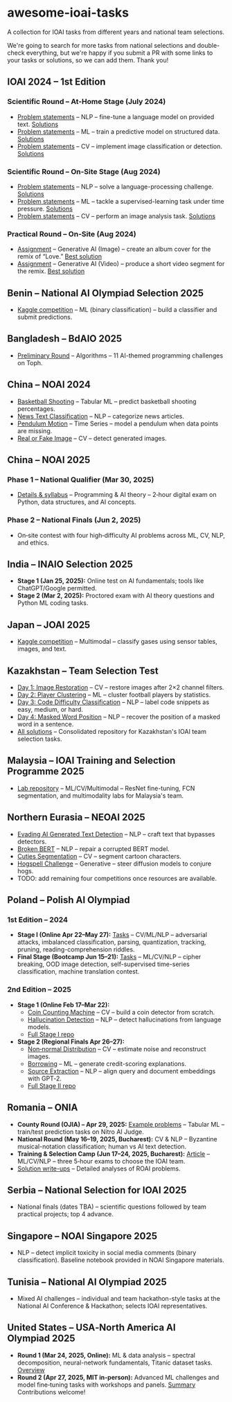 # awesome-ioai-tasks
A collection for IOAI tasks from different years and national team selections.

We're going to search for more tasks from national selections and double-check everything, but we're happy if you submit a PR with some links to your tasks or solutions, so we can add them. Thank you!

## IOAI 2024 – 1st Edition
### Scientific Round – At-Home Stage (July 2024)
- [Problem statements](https://ioai-official.org/wp-content/uploads/2025/06/At-home-problems.zip) – NLP – fine-tune a language model on provided text. [Solutions](https://ioai-official.org/wp-content/uploads/2025/06/At-home-solutions.zip)
- [Problem statements](https://ioai-official.org/wp-content/uploads/2025/06/At-home-problems.zip) – ML – train a predictive model on structured data. [Solutions](https://ioai-official.org/wp-content/uploads/2025/06/At-home-solutions.zip)
- [Problem statements](https://ioai-official.org/wp-content/uploads/2025/06/At-home-problems.zip) – CV – implement image classification or detection. [Solutions](https://ioai-official.org/wp-content/uploads/2025/06/At-home-solutions.zip)

### Scientific Round – On-Site Stage (Aug 2024)
- [Problem statements](https://ioai-official.org/wp-content/uploads/2025/06/On-site-problems.zip) – NLP – solve a language-processing challenge. [Solutions](https://ioai-official.org/wp-content/uploads/2025/06/On-site-solutions.zip)
- [Problem statements](https://ioai-official.org/wp-content/uploads/2025/06/On-site-problems.zip) – ML – tackle a supervised-learning task under time pressure. [Solutions](https://ioai-official.org/wp-content/uploads/2025/06/On-site-solutions.zip)
- [Problem statements](https://ioai-official.org/wp-content/uploads/2025/06/On-site-problems.zip) – CV – perform an image analysis task. [Solutions](https://ioai-official.org/wp-content/uploads/2025/06/On-site-solutions.zip)

### Practical Round – On-Site (Aug 2024)
- [Assignment](https://ioai-official.org/wp-content/uploads/2025/06/Practical-round-assignment.zip) – Generative AI (Image) – create an album cover for the remix of “Love.” [Best solution](https://ioai-official.org/wp-content/uploads/2025/06/Practical-best-solution.zip)
- [Assignment](https://ioai-official.org/wp-content/uploads/2025/06/Practical-round-assignment.zip) – Generative AI (Video) – produce a short video segment for the remix. [Best solution](https://ioai-official.org/wp-content/uploads/2025/06/Practical-best-solution.zip)

## Benin – National AI Olympiad Selection 2025
- [Kaggle competition](https://www.kaggle.com/competitions/benin-national-ai-olympiad-selection) – ML (binary classification) – build a classifier and submit predictions.

## Bangladesh – BdAIO 2025
- [Preliminary Round](https://github.com/mdajijulhakimquanta/BdAIO/blob/main/bdaio-2025-preliminary.pdf) – Algorithms – 11 AI-themed programming challenges on Toph.

## China – NOAI 2024
- [Basketball Shooting](https://github.com/jaredliw/ioai-tsp-2025/tree/main/noai-china-2024/basketball-shooting) – Tabular ML – predict basketball shooting percentages.
- [News Text Classification](https://github.com/jaredliw/ioai-tsp-2025/tree/main/noai-china-2024/news-text-classification) – NLP – categorize news articles.
- [Pendulum Motion](https://github.com/jaredliw/ioai-tsp-2025/tree/main/noai-china-2024/pendulum-motion) – Time Series – model a pendulum when data points are missing.
- [Real or Fake Image](https://github.com/jaredliw/ioai-tsp-2025/tree/main/noai-china-2024/real-or-fake-image) – CV – detect generated images.

## China – NOAI 2025
### Phase 1 – National Qualifier (Mar 30, 2025)
- [Details & syllabus](https://ioai-official.org/china-2025/syllabus-2025/) – Programming & AI theory – 2‑hour digital exam on Python, data structures, and AI concepts.

### Phase 2 – National Finals (Jun 2, 2025)
- On‑site contest with four high‑difficulty AI problems across ML, CV, NLP, and ethics.

## India – INAIO Selection 2025
- **Stage 1 (Jan 25, 2025):** Online test on AI fundamentals; tools like ChatGPT/Google permitted.
- **Stage 2 (Mar 2, 2025):** Proctored exam with AI theory questions and Python ML coding tasks.

## Japan – JOAI 2025
- [Kaggle competition](https://www.kaggle.com/competitions/joai-2025-competition/overview) – Multimodal – classify gases using sensor tables, images, and text.

## Kazakhstan – Team Selection Test
- [Day 1: Image Restoration](https://github.com/batyrq/IOAI-TST-solution-day1) – CV – restore images after 2×2 channel filters.
- [Day 2: Player Clustering](https://github.com/batyrq/IOAI-TST-solution-day2) – ML – cluster football players by statistics.
- [Day 3: Code Difficulty Classification](https://github.com/batyrq/IOAI-TST-solution-day3) – NLP – label code snippets as easy, medium, or hard.
- [Day 4: Masked Word Position](https://github.com/batyrq/IOAI-TST-solution-day4) – NLP – recover the position of a masked word in a sentence.
- [All solutions](https://github.com/batyrq) – Consolidated repository for Kazakhstan's IOAI team selection tasks.

## Malaysia – IOAI Training and Selection Programme 2025
- [Lab repository](https://github.com/jaredliw/ioai-tsp-2025) – ML/CV/Multimodal – ResNet fine-tuning, FCN segmentation, and multimodality labs for Malaysia's team.

## Northern Eurasia – NEOAI 2025
- [Evading AI Generated Text Detection](https://github.com/open-cu/neoai-2025/tree/main/3_Evading_AI_Generated_Text_Detection) – NLP – craft text that bypasses detectors.
- [Broken BERT](https://github.com/open-cu/neoai-2025/tree/main/5_Broken_BERT) – NLP – repair a corrupted BERT model.
- [Cuties Segmentation](https://github.com/open-cu/neoai-2025/tree/main/8_Cuties_Segmentation) – CV – segment cartoon characters.
- [Hogspell Challenge](https://github.com/lenjjiv/steering-hogs) – Generative – steer diffusion models to conjure hogs.
- TODO: add remaining four competitions once resources are available.

## Poland – Polish AI Olympiad
### 1st Edition – 2024
- **Stage I (Online Apr 22–May 27):** [Tasks](https://github.com/OlimpiadaAI/I-OlimpiadaAI) – CV/ML/NLP – adversarial attacks, imbalanced classification, parsing, quantization, tracking, pruning, reading-comprehension riddles.
- **Final Stage (Bootcamp Jun 15–21):** [Tasks](https://github.com/OlimpiadaAI/I-OlimpiadaAI/tree/main/final_stage) – ML/CV/NLP – cipher breaking, OOD image detection, self-supervised time-series classification, machine translation contest.

### 2nd Edition – 2025
- **Stage 1 (Online Feb 17–Mar 22):**
  - [Coin Counting Machine](https://github.com/OlimpiadaAI/II-OlimpiadaAI/blob/main/1_etap/1_maszynka_do_liczenia_monet/1_maszynka_do_liczenia_monet.ipynb) – CV – build a coin detector from scratch.
  - [Hallucination Detection](https://github.com/OlimpiadaAI/II-OlimpiadaAI/blob/main/1_etap/2_wykrywanie_halucynacji/2_wykrywanie_halucynacji_modelowe_rozwiazanie.ipynb) – NLP – detect hallucinations from language models.
  - [Full Stage I repo](https://github.com/OlimpiadaAI/II-OlimpiadaAI/tree/main/1_etap)
- **Stage 2 (Regional Finals Apr 26–27):**
  - [Non‑normal Distribution](https://github.com/OlimpiadaAI/II-OlimpiadaAI/blob/main/2_etap/rozklad_nienormalny/rozklad_nienormalny.ipynb) – CV – estimate noise and reconstruct images.
  - [Borrowing](https://github.com/OlimpiadaAI/II-OlimpiadaAI/blob/main/2_etap/kredytobranie/kredytobranie.ipynb) – ML – generate credit-scoring explanations.
  - [Source Extraction](https://github.com/OlimpiadaAI/II-OlimpiadaAI/tree/main/2_etap/ekstrakcja_zrodel) – NLP – align query and document embeddings with GPT‑2.
  - [Full Stage II repo](https://github.com/OlimpiadaAI/II-OlimpiadaAI/tree/main/2_etap)

## Romania – ONIA
- **County Round (OJIA) – Apr 29, 2025:** [Example problems](https://github.com/Olimpiada-AI/Propunere-probleme-si-solutii) – Tabular ML – train/test prediction tasks on Nitro AI Judge.
- **National Round (May 16–19, 2025, Bucharest):** CV & NLP – Byzantine musical-notation classification; human vs AI text detection.
- **Training & Selection Camp (Jun 17–24, 2025, Bucharest):** [Article](https://ioai-official.org/romanias-national-ai-olympiad-roai-2025-kicks-off-with-government-backed-edition/) – ML/CV/NLP – three 5‑hour exams to choose the IOAI team.
- [Solution write-ups](https://github.com/stefanasandei/roai-solved/blob/main/00-guide/rezolvari.md) – Detailed analyses of ROAI problems.

## Serbia – National Selection for IOAI 2025
- National finals (dates TBA) – scientific questions followed by team practical projects; top 4 advance.

## Singapore – NOAI Singapore 2025
- NLP – detect implicit toxicity in social media comments (binary classification). Baseline notebook provided in NOAI Singapore materials.

## Tunisia – National AI Olympiad 2025
- Mixed AI challenges – individual and team hackathon-style tasks at the National AI Conference & Hackathon; selects IOAI representatives.

## United States – USA‑North America AI Olympiad 2025
- **Round 1 (Mar 24, 2025, Online):** ML & data analysis – spectral decomposition, neural-network fundamentals, Titanic dataset tasks. [Overview](https://ioai-official.org/the-usa-north-america-ai-olympiad-is-organized-by-the-usa-ai-olympiad-usaaio/)
- **Round 2 (Apr 27, 2025, MIT in-person):** Advanced ML challenges and model fine‑tuning tasks with workshops and panels. [Summary](https://ioai-official.org/the-usa-north-america-ai-olympiad-is-organized-by-the-usa-ai-olympiad-usaaio/)
Contributions welcome!
